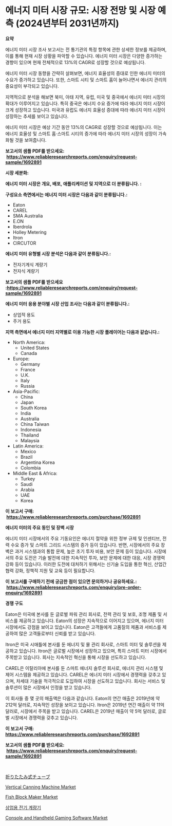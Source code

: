 <p><h1>에너지 미터 시장 규모: 시장 전망 및 시장 예측 (2024년부터 2031년까지)</h1></p><p><strong>요약</strong></p>
<p><p>에너지 미터 시장 조사 보고서는 전 통기관의 특정 항목에 관한 상세한 정보를 제공하며, 이를 통해 현재 시장 상황을 파악할 수 있습니다. 에너지 미터 시장은 다양한 증가하는 경향이 있으며 현재 전체적으로 13%의 CAGR로 성장할 것으로 예상됩니다.</p><p>에너지 미터 시장 동향을 간략히 살펴보면, 에너지 효율성의 증대로 인한 에너지 미터의 수요가 증가하고 있습니다. 또한, 스마트 시티 및 스마트 홈이 늘어나면서 에너지 관리의 중요성이 부각되고 있습니다.</p><p>지역적으로 분석을 해보면 북미, 아태 지역, 유럽, 미국 및 중국에서 에너지 미터 시장의 확대가 이루어지고 있습니다. 특히 중국은 에너지 수요 증가에 따라 에너지 미터 시장이 크게 성장하고 있습니다. 미국과 유럽도 에너지 효율성 증대에 따라 에너지 미터 시장이 성장하는 추세를 보이고 있습니다.</p><p>에너지 미터 시장은 예상 기간 동안 13%의 CAGR로 성장할 것으로 예상됩니다. 이는 에너지 효율성 및 스마트 홈·스마트 시티의 증가에 따라 에너지 미터 시장의 성장이 가속화될 것을 보여줍니다.</p></p>
<p><strong>보고서의 샘플 PDF를 받으세요: &nbsp;<a href="https://www.reliableresearchreports.com/enquiry/request-sample/1692891">https://www.reliableresearchreports.com/enquiry/request-sample/1692891</a></strong></p>
<p><strong>시장 세분화:</strong></p>
<p><strong> 에너지 미터 시장은 개요, 배포, 애플리케이션 및 지역으로 더 분류됩니다. :</strong></p>
<p><strong>구성요소 측면에서는 에너지 미터 시장은 다음과 같이 분류됩니다.:</strong></p>
<p><ul><li>Eaton</li><li>CAREL</li><li>SMA Australia</li><li>E.ON</li><li>Iberdrola</li><li>Holley Metering</li><li>Itron</li><li>CIRCUTOR</li></ul></p>
<p><strong> 에너지 미터 유형별 시장 분석은 다음과 같이 분류됩니다.:</strong></p>
<p><ul><li>전자기계식 계량기</li><li>전자식 계량기</li></ul></p>
<p><strong>보고서의 샘플 PDF를 받으세요 :<a href="https://www.reliableresearchreports.com/enquiry/request-sample/1692891">https://www.reliableresearchreports.com/enquiry/request-sample/1692891</a></strong></p>
<p><strong> 에너지 미터 응용 분야별 시장 산업 조사는 다음과 같이 분류됩니다.:</strong></p>
<p><ul><li>상업적 용도</li><li>주거 용도</li></ul></p>
<p><strong>지역 측면에서 에너지 미터 지역별로 이용 가능한 시장 플레이어는 다음과 같습니다.:</strong></p>
<p><ul>
    <li>
        North America:
        <ul>
            <li>United States</li>
            <li>Canada</li>
        </ul>
    </li>
    <li>
        Europe:
        <ul>
            <li>Germany</li>
            <li>France</li>
            <li>U.K.</li>
            <li>Italy</li>
            <li>Russia</li>
        </ul>
    </li>
    <li>
        Asia-Pacific:
        <ul>
            <li>China</li>
            <li>Japan</li>
            <li>South Korea</li>
            <li>India</li>
            <li>Australia</li>
            <li>China Taiwan</li>
            <li>Indonesia</li>
            <li>Thailand</li>
            <li>Malaysia</li>
        </ul>
    </li>
    <li>
        Latin America:
        <ul>
            <li>Mexico</li>
            <li>Brazil</li>
            <li>Argentina Korea</li>
            <li>Colombia</li>
        </ul>
    </li>
    <li>
        Middle East & Africa:
        <ul>
            <li>Turkey</li>
            <li>Saudi</li>
            <li>Arabia</li>
            <li>UAE</li>
            <li>Korea</li>
        </ul>
    </li>
    </ul></p>
<p><strong>이 보고서 구매: &nbsp;<a href="https://www.reliableresearchreports.com/purchase/1692891">https://www.reliableresearchreports.com/purchase/1692891</a></strong></p>
<p><strong>에너지 미터의 주요 동인 및 장벽 시장</strong></p>
<p><p>에너지 미터 시장에서의 주요 기동요인은 에너지 절약을 위한 정부 규제 및 인센티브, 전력 수요 증가 및 스마트 그리드 시스템의 증가 등이 있습니다. 반면, 시장에서의 주요 장벽은 과거 시스템과의 통합 문제, 높은 초기 투자 비용, 보안 문제 등이 있습니다. 시장에서의 주요 도전은 기술 발전에 대한 지속적인 투자, 보안 문제에 대한 대응, 시장 경쟁력 강화 등이 있습니다. 이러한 도전에 대처하기 위해서는 신기술 도입을 통한 혁신, 산업간 협력 강화, 정책적 지원 및 교육 등이 필요합니다.</p></p>
<p><strong>이 보고서를 구매하기 전에 궁금한 점이 있으면 문의하거나 공유하세요.: &nbsp;<a href="https://www.reliableresearchreports.com/enquiry/pre-order-enquiry/1692891">https://www.reliableresearchreports.com/enquiry/pre-order-enquiry/1692891</a></strong></p>
<p><strong>경쟁 구도</strong></p>
<p><p>Eaton은 미국에 본사를 둔 글로벌 파워 관리 회사로, 전력 관리 및 보호, 조명 제품 및 서비스를 제공하고 있습니다. Eaton의 성장은 지속적으로 이어지고 있으며, 에너지 미터 시장에서도 강점을 보이고 있습니다. Eaton은 고객들에게 고품질의 제품과 서비스를 제공하여 많은 고객들로부터 신뢰를 받고 있습니다.</p><p>Itron은 미국 시애틀에 본사를 둔 에너지 및 물 관리 회사로, 스마트 미터 및 솔루션을 제공하고 있습니다. Itron은 글로벌 시장에서 성장하고 있으며, 특히 스마트 미터 시장에서 주목받고 있습니다. 회사는 지속적인 혁신을 통해 시장을 선도하고 있습니다.</p><p>CAREL은 이탈리아에 본사를 둔 스마트 에너지 솔루션 회사로, 에너지 관리 시스템 및 제어 시스템을 제공하고 있습니다. CAREL은 에너지 미터 시장에서 경쟁력을 갖추고 있으며, 차세대 기술을 적극적으로 도입하여 시장을 선도하고 있습니다. 회사는 서비스 및 솔루션이 많은 시장에서 인정을 받고 있습니다.</p><p>이 회사들 중 몇 곳의 매출액은 다음과 같습니다. Eaton의 연간 매출은 2019년에 약 212억 달러로, 지속적인 성장을 보이고 있습니다. Itron은 2019년 연간 매출이 약 11억 달러로, 시장에서 주목을 받고 있습니다. CAREL은 2019년 매출이 약 5억 달러로, 글로벌 시장에서 경쟁력을 갖추고 있습니다.</p></p>
<p><strong>이 보고서 구매: &nbsp; <a href="https://www.reliableresearchreports.com/purchase/1692891">https://www.reliableresearchreports.com/purchase/1692891</a></strong></p>
<p><strong>보고서의 샘플 PDF를 받으세요: &nbsp;<a href="https://www.reliableresearchreports.com/enquiry/request-sample/1692891">https://www.reliableresearchreports.com/enquiry/request-sample/1692891</a></strong><strong></strong></p>
<p>&nbsp;</p>
<p><p><a href="https://medium.com/@vedakuvlis2023/%E5%8F%AF%E5%A4%89%E3%83%81%E3%83%A5%E3%83%BC%E3%83%96%E5%B8%82%E5%A0%B4%E3%81%AE%E3%83%A1%E3%83%88%E3%83%AA%E3%83%83%E3%82%AF%E3%82%B9%E3%81%AE%E3%83%87%E3%82%B3%E3%83%BC%E3%83%89-%E5%B8%82%E5%A0%B4%E3%82%B7%E3%82%A7%E3%82%A2-%E3%83%88%E3%83%AC%E3%83%B3%E3%83%89-%E6%88%90%E9%95%B7%E3%83%91%E3%82%BF%E3%83%BC%E3%83%B3-08559f274a5b">折りたたみ式チューブ</a></p><p><a href="https://forested-sushi-9b0.notion.site/Vertical-Canning-Machine-Market-Research-Report-Forecasted-for-Period-from-2024-2031-by-Market-Ty-612de1cee80f432988b78e44a7d3fbcf">Vertical Canning Machine Market</a></p><p><a href="https://lydian-appliance-61d.notion.site/Fish-Block-Maker-Market-Research-Report-Forecasted-for-Period-from-2024-2031-by-Market-Type-Mark-a735bed75852458085d6a5f833f87052">Fish Block Maker Market</a></p><p><a href="https://github.com/bunxhcci35271755/Market-Research-Report-List-1/blob/main/1998311194454.md">상업용 전기 계량기</a></p><p><a href="https://issuu.com/reportprime-2/docs/console-and-handheld-gaming-software-market-size-2">Console and Handheld Gaming Software Market</a></p></p>